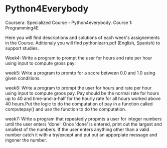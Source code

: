 # Python4Everybody
Coursera: Specialized Course - Python4everybody.
Course 1: Programming4E

Here you will find descriptions and solutions of each week's assignements in the Course. Aditionaly you will find pythonlearn.pdf (English, Spanish) to support studies.

Week4: Write a program to prompt the user for hours and rate per hour using input to compute gross pay:

week5: Write a program to promtp for a score between 0.0 and 1.0 using given conditions.

week6: Write a program to prompt the user for hours and rate per hour using input to compute groos pay. Pay should be the normal rate for hours up to 40 and time-and-a-half for the hourly rate for all hours worked above 40 hours.Put the logic to do the computation of pay  in a function called computepay() and use the function to do the computation.

week7: Write a program that repeatedly propmts a user for integer numbers until the user enters 'done'. Once 'done' is entered, print out the largest and smallest of the numbers. If the user enters anything other than a valid number catch it with a try/except and put out an apporpiate message and ingoner the number.
